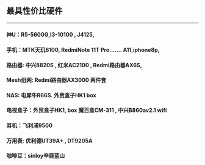 ## 最具性价比硬件
-------------------------------------

#### 神U：R5-5600G,I3-10100    , J4125,

#### 手机：MTK天玑8100, RedmiNote 11T Pro....... A11,iphone8p, 

#### 路由器: 中兴8820S , 红米AC2100 , Redmi路由器AX6S, 

#### Mesh组网: Redmi路由器AX3000 两件套

#### NAS: 电犀牛R66S.  外贸盒子HK1 box  

#### 电视盒子：外贸盒子HK1, box 魔百盒CM-311 , 中兴B860av2.1 wifi

#### 耳机：飞利浦9500

#### 万用表: 优利德UT39A+ ,  DT9205A

#### 咖啡豆：sinloy辛鹿蓝山


